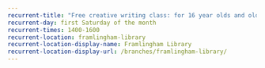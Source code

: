 ```yaml
---
recurrent-title: "Free creative writing class: for 16 year olds and older"
recurrent-day: first Saturday of the month
recurrent-times: 1400-1600
recurrent-location: framlingham-library
recurrent-location-display-name: Framlingham Library
recurrent-location-display-url: /branches/framlingham-library/
---
```


